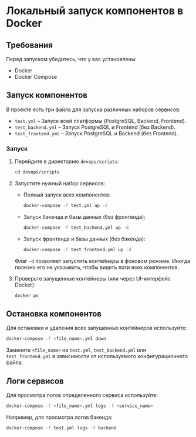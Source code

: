 # Локальный запуск компонентов в Docker

## Требования

Перед запуском убедитесь, что у вас установлены:

- Docker
- Docker Compose

## Запуск компонентов

В проекте есть три файла для запуска различных наборов сервисов:

- `test.yml` – Запуск всей платформы (PostgreSQL, Backend, Frontend).
- `test_backend.yml` – Запуск PostgreSQL и Frontend (без Backend).
- `test_frontend.yml` – Запуск PostgreSQL и Backend (без Frontend).

### Запуск

1. Перейдите в директорию `devops/scripts`:

   ```sh
   cd devops/scripts
   ```

2. Запустите нужный набор сервисов:

   - Полный запуск всех компонентов:
     ```sh
     docker-compose -f test.yml up -d
     ```
   - Запуск бэкенда и базы данных (без фронтенда):
     ```sh
     docker-compose -f test_backend.yml up -d
     ```
   - Запуск фронтенда и базы данных (без бэкенда):
     ```sh
     docker-compose -f test_frontend.yml up -d
     ```

   Флаг `-d` позволяет запустить контейнеры в фоновом режиме. Иногда полезно его не указывать, чтобы видеть логи всех компонентов.

3. Проверьте запущенные контейнеры (или через UI-интерфейс Docker):

   ```sh
   docker ps
   ```

## Остановка компонентов

Для остановки и удаления всех запущенных контейнеров используйте:

```sh
docker-compose -f <file_name>.yml down
```

Замените `<file_name>` на `test.yml`, `test_backend.yml` или `test_frontend.yml` в зависимости от используемого конфигурационного файла.

## Логи сервисов

Для просмотра логов определенного сервиса используйте:

```sh
docker-compose -f <file_name>.yml logs -f <service_name>
```

Например, для просмотра логов бэкенда:

```sh
docker-compose -f test.yml logs -f backend
```
